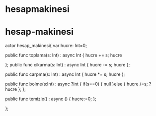 # hesapmakinesi
# hesap-makinesi
actor hesap_makinesi{
var hucre: Int=0;

public func toplama(s: Int) : async Int {
  hucre += s;
  hucre

};
public func cikarma(s: Int) : async Int {
  hucre -= s;
  hucre
};

public func carpma(s: Int) : async Int {
  hucre *= s;
  hucre
};

public func bolme(s:Int) : async ?Int {
  if(s==0) {
    null
  }else {
    hucre /=s;
    ?hucre
  };
};

public func temizle() : async () {
  hucre:=0;
};

};
